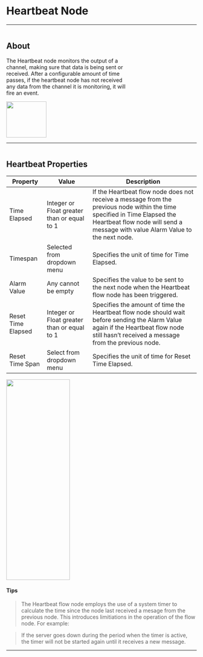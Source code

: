 <!-- Heartbeat Widget Help Markdown -->
<br>

# Heartbeat Node

___
<div class="column-container">
<div class="column row-container" style="width:65%">


## About

The Heartbeat node monitors the output of a channel, making sure that data is being sent or received. After a configurable amount of time passes, if the heartbeat node has not received any data from the channel it is monitoring, it will fire an event.

</div>

<div class="column row-container">
<img src="/images/help/heartbeat/heartbeat_main.png" width="106" height="95">
</div>
</div>

___

<div class="column-container">
<div class="column row-container">
<div class="row">

## Heartbeat Properties
| Property | Value | Description |
| -------- | ----- | ----------- |
Time Elapsed | Integer or Float greater than or equal to 1 | If the Heartbeat flow node does not receive a message from the previous node within the time specified in Time Elapsed the Heartbeat flow node will send a message with value Alarm Value to the next node. |
| Timespan | Selected from dropdown menu | Specifies the unit of time for Time Elapsed. |
| Alarm Value | Any cannot be empty | Specifies the value to be sent to the next node when the Heartbeat flow node has been triggered. |
| Reset Time Elapsed | Integer or Float greater than or equal to 1 | Specifies the amount of time the Heartbeat flow node should wait before sending the Alarm Value again if the Heartbeat flow node still hasn’t received a message from the previous node. |
| Reset Time Span | Select from dropdown menu | Specifies the unit of time for Reset Time Elapsed. | 



</div>
 
</div>

<div class="column row-container">
<div class="row">
<img src="/images/help/heartbeat/heartbeat_specific.png" width="168" height="529">
</div>
</div>
</div>

#### Tips
>The Heartbeat flow node employs the use of a system timer to calculate the time since the node last received a mesage from the previous node. This introduces limitiations in the operation of the flow node. For example:

>If the server goes down during the period when the timer is active, the timer will not be started again until it receives a new message.

---